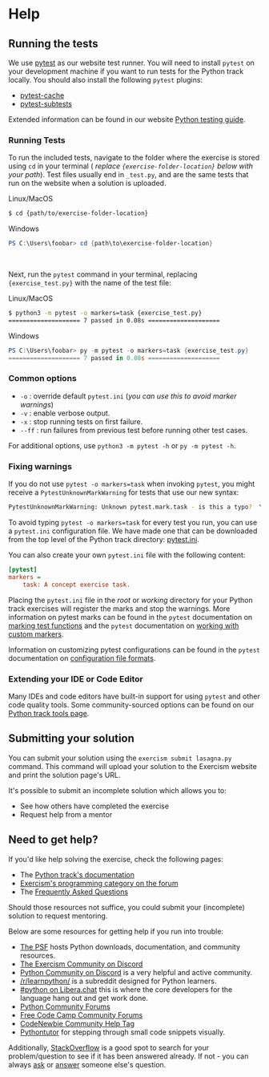 # Help

## Running the tests

We use [pytest][pytest: Getting Started Guide] as our website test runner.
You will need to install `pytest` on your development machine if you want to run tests for the Python track locally.
You should also install the following `pytest` plugins:

- [pytest-cache][pytest-cache]
- [pytest-subtests][pytest-subtests]

Extended information can be found in our website [Python testing guide][Python track tests page].

### Running Tests

To run the included tests, navigate to the folder where the exercise is stored using `cd` in your terminal (
_replace `{exercise-folder-location}` below with your path_).
Test files usually end in `_test.py`, and are the same tests that run on the website when a solution is uploaded.

Linux/MacOS

```bash
$ cd {path/to/exercise-folder-location}
```

Windows

```powershell
PS C:\Users\foobar> cd {path\to\exercise-folder-location}
```

<br>

Next, run the `pytest` command in your terminal, replacing `{exercise_test.py}` with the name of the test file:

Linux/MacOS

```bash
$ python3 -m pytest -o markers=task {exercise_test.py}
==================== 7 passed in 0.08s ====================
```

Windows

```powershell
PS C:\Users\foobar> py -m pytest -o markers=task {exercise_test.py}
==================== 7 passed in 0.08s ====================
```

### Common options

- `-o` : override default `pytest.ini` (_you can use this to avoid marker warnings_)
- `-v` : enable verbose output.
- `-x` : stop running tests on first failure.
- `--ff` : run failures from previous test before running other test cases.

For additional options, use `python3 -m pytest -h` or `py -m pytest -h`.

### Fixing warnings

If you do not use `pytest -o markers=task` when invoking `pytest`, you might receive a `PytestUnknownMarkWarning` for
tests that use our new syntax:

```bash
PytestUnknownMarkWarning: Unknown pytest.mark.task - is this a typo?  You can register custom marks to avoid this warning - for details, see https://docs.pytest.org/en/stable/mark.html
```

To avoid typing `pytest -o markers=task` for every test you run, you can use a `pytest.ini` configuration file.
We have made one that can be downloaded from the top level of the Python track directory: [pytest.ini][pytest.ini].

You can also create your own `pytest.ini` file with the following content:

```ini
[pytest]
markers =
    task: A concept exercise task.
```

Placing the `pytest.ini` file in the _root_ or _working_ directory for your Python track exercises will register the
marks and stop the warnings.
More information on pytest marks can be found in the `pytest` documentation
on [marking test functions][pytest: marking test functions with attributes] and the `pytest` documentation
on [working with custom markers][pytest: working with custom markers].

Information on customizing pytest configurations can be found in the `pytest` documentation
on [configuration file formats][pytest: configuration file formats].

### Extending your IDE or Code Editor

Many IDEs and code editors have built-in support for using `pytest` and other code quality tools.
Some community-sourced options can be found on our [Python track tools page][Python track tools page].

[Pytest: Getting Started Guide]: https://docs.pytest.org/en/latest/getting-started.html

[Python track tools page]: https://exercism.org/docs/tracks/python/tools

[Python track tests page]: https://exercism.org/docs/tracks/python/tests

[pytest-cache]:http://pythonhosted.org/pytest-cache/

[pytest-subtests]:https://github.com/pytest-dev/pytest-subtests

[pytest.ini]: https://github.com/exercism/python/blob/main/pytest.ini

[pytest: configuration file formats]: https://docs.pytest.org/en/6.2.x/customize.html#configuration-file-formats

[pytest: marking test functions with attributes]: https://docs.pytest.org/en/6.2.x/mark.html#raising-errors-on-unknown-marks

[pytest: working with custom markers]: https://docs.pytest.org/en/6.2.x/example/markers.html#working-with-custom-markers

## Submitting your solution

You can submit your solution using the `exercism submit lasagna.py` command.
This command will upload your solution to the Exercism website and print the solution page's URL.

It's possible to submit an incomplete solution which allows you to:

- See how others have completed the exercise
- Request help from a mentor

## Need to get help?

If you'd like help solving the exercise, check the following pages:

- The [Python track's documentation](https://exercism.org/docs/tracks/python)
- [Exercism's programming category on the forum](https://forum.exercism.org/c/programming/5)
- The [Frequently Asked Questions](https://exercism.org/docs/using/faqs)

Should those resources not suffice, you could submit your (incomplete) solution to request mentoring.

Below are some resources for getting help if you run into trouble:

- [The PSF](https://www.python.org) hosts Python downloads, documentation, and community resources.
- [The Exercism Community on Discord](https://exercism.org/r/discord)
- [Python Community on Discord](https://pythondiscord.com/) is a very helpful and active community.
- [/r/learnpython/](https://www.reddit.com/r/learnpython/) is a subreddit designed for Python learners.
- [#python on Libera.chat](https://www.python.org/community/irc/) this is where the core developers for the language
  hang out and get work done.
- [Python Community Forums](https://discuss.python.org/)
- [Free Code Camp Community Forums](https://forum.freecodecamp.org/)
- [CodeNewbie Community Help Tag](https://community.codenewbie.org/t/help)
- [Pythontutor](http://pythontutor.com/) for stepping through small code snippets visually.

Additionally, [StackOverflow](http://stackoverflow.com/questions/tagged/python) is a good spot to search for your
problem/question to see if it has been answered already.
If not - you can always [ask](https://stackoverflow.com/help/how-to-ask)
or [answer](https://stackoverflow.com/help/how-to-answer) someone else's question.